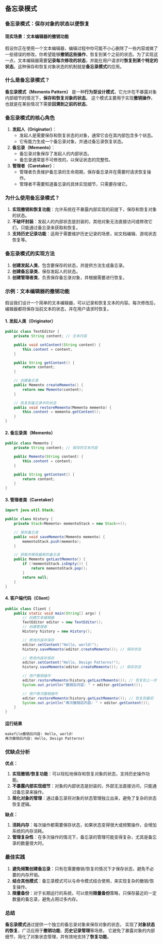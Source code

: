 ## 备忘录模式

### 备忘录模式：保存对象的状态以便恢复

#### 现实场景：**文本编辑器的撤销功能**

假设你正在使用一个文本编辑器，编辑过程中你可能不小心删除了一些内容或做了一些错误的修改。你希望能够**撤销这些操作**，恢复到某个之前的状态。为了实现这一点，文本编辑器需要**记录每次修改的状态**，并能在用户请求时**恢复到某个特定的状态**。这种保存和恢复对象状态的机制就是**备忘录模式**的应用。



### 什么是备忘录模式？

**备忘录模式（Memento Pattern）** 是一种**行为型设计模式**，它允许在不暴露对象内部细节的情况下，**保存和恢复对象的状态**。
这个模式主要用于实现**撤销操作**，也就是在某些情况下需要**回溯到之前的状态**。

### 备忘录模式的核心角色

1. **发起人（Originator）**：
    - 发起人是需要保存和恢复状态的对象，通常它会在其内部包含多个状态。
    - 它有能力生成一个备忘录对象，并通过备忘录恢复状态。
2. **备忘录（Memento）**：
    - 备忘录对象保存了发起人的内部状态。
    - 备忘录通常是不可修改的，以保证状态的完整性。
3. **管理者（Caretaker）**：
    - 管理者负责维护备忘录的生命周期，保存备忘录并在需要时请求恢复操作。
    - 管理者不需要知道备忘录的具体实现细节，只需要存储它。

### 为什么使用备忘录模式？

1. **实现撤销和恢复功能**：允许系统在不暴露内部实现的前提下，保存和恢复对象的状态。
2. **不破坏封装**：发起人的内部状态是封装的，其他对象无法直接访问或修改它们，只能通过备忘录来获取和恢复。
3. **支持历史记录功能**：适用于需要维护历史记录的场景，如文档编辑、游戏状态恢复等。

### 备忘录模式的实现方法

1. **创建发起人类**，包含要保存的状态，并提供方法生成备忘录。
2. **创建备忘录类**，保存发起人的状态。
3. **创建管理者类**，负责保存备忘录对象，并根据需要进行恢复。

### 示例：文本编辑器的撤销功能

假设我们设计一个简单的文本编辑器，可以记录和恢复文本的内容。每次修改后，编辑器都将保存当前文本的状态，并在用户请求时恢复。

#### 1. **发起人类（Originator）**

```java
public class TextEditor {
    private String content; // 文本内容

    public void setContent(String content) {
        this.content = content;
    }

    public String getContent() {
        return content;
    }

    // 创建备忘录
    public Memento createMemento() {
        return new Memento(content);
    }

    // 恢复到备忘录中的状态
    public void restoreMemento(Memento memento) {
        this.content = memento.getContent();
    }
}
```

#### 2. **备忘录类（Memento）**

```java
public class Memento {
    private String content; // 保存的文本内容

    public Memento(String content) {
        this.content = content;
    }

    public String getContent() {
        return content;
    }
}
```

#### 3. **管理者类（Caretaker）**

```java
import java.util.Stack;

public class History {
    private Stack<Memento> mementoStack = new Stack<>();

    // 保存备忘录
    public void saveMemento(Memento memento) {
        mementoStack.push(memento);
    }

    // 获取并移除最新的备忘录
    public Memento getLastMemento() {
        if (!mementoStack.isEmpty()) {
            return mementoStack.pop();
        }
        return null;
    }
}
```

#### 4. **客户端代码（Client）**

```java
public class Client {
    public static void main(String[] args) {
        // 创建文本编辑器
        TextEditor editor = new TextEditor();
        // 创建管理者
        History history = new History();

        // 修改内容并保存
        editor.setContent("Hello, world!");
        history.saveMemento(editor.createMemento()); // 保存状态

        // 修改内容并保存
        editor.setContent("Hello, Design Patterns!");
        history.saveMemento(editor.createMemento()); // 保存状态

        // 用户撤销操作
        editor.restoreMemento(history.getLastMemento()); // 恢复到上一步
        System.out.println("撤销后内容: " + editor.getContent());

        // 用户再次撤销操作
        editor.restoreMemento(history.getLastMemento()); // 恢复到最初
        System.out.println("再次撤销后内容: " + editor.getContent());
    }
}
```

#### **运行结果**

```tex
makefile撤销后内容: Hello, world!
再次撤销后内容: Hello, Design Patterns!
```

### 优缺点分析

**优点：**

1. **实现撤销/恢复功能**：可以轻松地保存和恢复对象的状态，支持历史操作功能。
2. **不暴露内部实现细节**：对象的内部状态是封装的，外部无法直接访问，只能通过备忘录来操作。
3. **简化对象的管理**：通过备忘录将对象的状态管理独立出来，避免了复杂的状态恢复逻辑。

**缺点：**

1. **消耗内存**：每次操作都需要保存状态，如果状态变得很大或频繁操作，会增加系统的内存消耗。
2. **管理复杂性**：在多次操作的情况下，备忘录的管理可能变得复杂，尤其是备忘录的数量很大时。

### 最佳实践

1. **避免频繁创建备忘录**：只有在需要撤销/恢复的情况下才保存状态，避免不必要的内存开销。
2. **结合其他模式**：备忘录模式可以与命令模式结合使用，来实现复杂的撤销/恢复操作。
3. **限量备份**：对于长期运行的系统，可以使用**限量备份**策略，只保存最近的一定数量的备忘录，避免占用过多内存。

### 总结

**备忘录模式**通过提供一个独立的备忘录对象来保存对象的状态，
实现了**对象状态的恢复**，广泛应用于**撤销功能**、**历史记录管理**等场景。
它避免了暴露对象的内部细节，简化了对象状态管理，并有效地支持了**恢复功能**。

